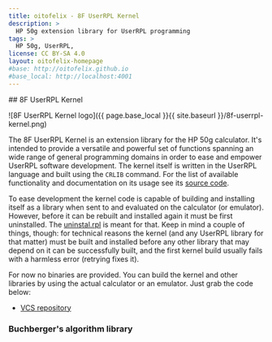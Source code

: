 ```yaml
---
title: oitofelix - 8F UserRPL Kernel
description: >
  HP 50g extension library for UserRPL programming
tags: >
  HP 50g, UserRPL,
license: CC BY-SA 4.0
layout: oitofelix-homepage
#base: http://oitofelix.github.io
#base_local: http://localhost:4001
---
```

<div id="markdown" markdown="1">
## 8F UserRPL Kernel

![8F UserRPL Kernel logo]({{ page.base_local }}{{ site.baseurl }}/8f-userrpl-kernel.png)

The 8F UserRPL Kernel is an extension library for the HP 50g
calculator.  It's intended to provide a versatile and powerful set of
functions spanning an wide range of general programming domains in
order to ease and empower UserRPL software development.  The kernel
itself is written in the UserRPL language and built using the `CRLIB`
command.  For the list of available functionality and documentation on
its usage see its
[source code](https://github.com/oitofelix/8f-userrpl-kernel/blob/master/kernel.rpl).

To ease development the kernel code is capable of building and
installing itself as a library when sent to and evaluated on the
calculator (or emulator).  However, before it can be rebuilt and
installed again it must be first uninstalled.  The
[uninstal.rpl](https://github.com/oitofelix/8f-userrpl-kernel/blob/master/uninstall.rpl)
is meant for that.  Keep in mind a couple of things, though: for
technical reasons the kernel (and any UserRPL library for that matter)
must be built and installed before any other library that may depend
on it can be successfully built, and the first kernel build usually
fails with a harmless error (retrying fixes it).

For now no binaries are provided.  You can build the kernel and other
libraries by using the actual calculator or an emulator.  Just grab
the code below:

- [VCS repository](https://github.com/oitofelix/8f-userrpl-kernel/)


### Buchberger's algorithm library


</div>
